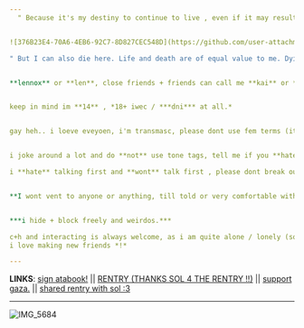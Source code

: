 ```yaml
---
‎ ‎ " Because it's my destiny to continue to live , even if it may result in the destruction of humanity . "


![376B23E4-70A6-4EB6-92C7-8D827CEC548D](https://github.com/user-attachments/assets/691dd53b-88fc-4c20-93f1-b954d784d43d)

" But I can also die here. Life and death are of equal value to me. Dying of your own will . "


**lennox** or **len**, close friends + friends can call me **kai** or **anything they like** !


keep in mind im **14** , *18+ iwec / ***dni*** at all.*


gay heh.. i loeve eveyoen, i'm transmasc, please dont use fem terms (its okay if you didnt know)


i joke around a lot and do **not** use tone tags, tell me if you **hate** it .

i **hate** talking first and **wont** talk first , please dont break our friendship because of that .


**I wont vent to anyone or anything, till told or very comfortable with.** *i dont know how to express self i'm sorry.*


***i hide + block freely and weirdos.***

c+h and interacting is always welcome, as i am quite alone / lonely (sometimes its a choice!) :3 
i love making new friends *!*

---
```


**LINKS**:
 [sign atabook!](https://callmeyourangel.atabook.org/)
||
[RENTRY (THANKS SOL 4 THE RENTRY !!)](https://rentry.co/kai-angel)
||
[support gaza.](https://rentry.co/hearts4gaza)
||
[shared rentry with sol :3](https://rentry.co/sharedbetweengays)


---

![IMG_5684](https://github.com/user-attachments/assets/686344ae-21b1-4af1-ba4a-44c547898d1c)




